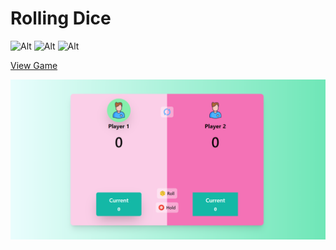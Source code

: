 # Rolling Dice

![Alt](https://img.shields.io/badge/-HTML-orange) ![Alt](https://img.shields.io/badge/-TailwindCss-blue) ![Alt](https://img.shields.io/badge/-JavaScript-brightgreen)

[View Game](https://rollingcube.netlify.app/)

![Alt](./images/Screenshot_20230127_093927.png)

